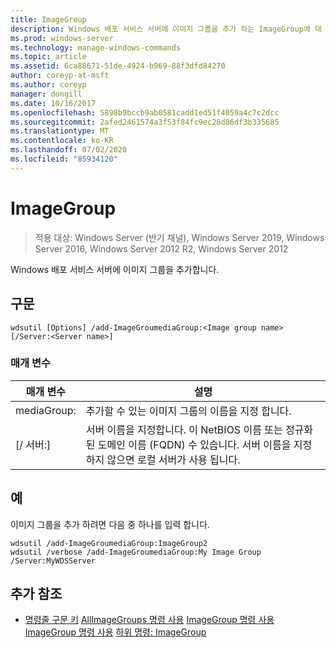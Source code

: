 ```yaml
---
title: ImageGroup
description: Windows 배포 서비스 서버에 이미지 그룹을 추가 하는 ImageGroup에 대 한 참조 문서입니다.
ms.prod: windows-server
ms.technology: manage-windows-commands
ms.topic: article
ms.assetid: 6ca88671-51de-4924-b969-88f3dfd84270
author: coreyp-at-msft
ms.author: coreyp
manager: dongill
ms.date: 10/16/2017
ms.openlocfilehash: 5898b9bccb9ab0581cadd1ed51f4059a4c7c2dcc
ms.sourcegitcommit: 2afed2461574a3f53f84fc9ec28d86df3b335685
ms.translationtype: MT
ms.contentlocale: ko-KR
ms.lasthandoff: 07/02/2020
ms.locfileid: "85934120"
---
```

# <a name="add-imagegroup"></a>ImageGroup

> 적용 대상: Windows Server (반기 채널), Windows Server 2019, Windows Server 2016, Windows Server 2012 R2, Windows Server 2012

Windows 배포 서비스 서버에 이미지 그룹을 추가합니다.

## <a name="syntax"></a>구문
```
wdsutil [Options] /add-ImageGroumediaGroup:<Image group name> [/Server:<Server name>]
```
### <a name="parameters"></a>매개 변수
|매개 변수|설명|
|-------|--------|
mediaGroup:<Image group name>|추가할 수 있는 이미지 그룹의 이름을 지정 합니다.|
|[/ 서버:<Server name>]|서버 이름을 지정합니다. 이 NetBIOS 이름 또는 정규화 된 도메인 이름 (FQDN) 수 있습니다. 서버 이름을 지정 하지 않으면 로컬 서버가 사용 됩니다.|
## <a name="examples"></a>예
이미지 그룹을 추가 하려면 다음 중 하나를 입력 합니다.
```
wdsutil /add-ImageGroumediaGroup:ImageGroup2
wdsutil /verbose /add-ImageGroumediaGroup:My Image Group /Server:MyWDSServer
```
## <a name="additional-references"></a>추가 참조
- [명령줄 구문 키](command-line-syntax-key.md) 
 [AllImageGroups 명령 사용](using-the-get-allimagegroups-command.md) 
 [ImageGroup 명령 사용](using-the-get-imagegroup-command.md) 
 [ImageGroup 명령 사용](using-the-remove-imagegroup-command.md) 
 [하위 명령: ImageGroup](subcommand-set-imagegroup.md)
